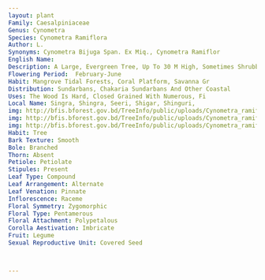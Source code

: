 ```yaml
---
layout: plant
Family: Caesalpiniaceae
Genus: Cynometra
Species: Cynometra Ramiflora
Author: L.
Synonyms: Cynometra Bijuga Span. Ex Miq., Cynometra Ramiflor
English Name: 
Description: A Large, Evergreen Tree, Up To 30 M High, Sometimes Shrubby And Bushy With Spreading Crown, Bark Thin, Dark Brown, Smooth, All Parts Glabrous Except Young Shoots. Leaves Compound, 5-15 Cm Long, Rachis 1.5-6.5 Cm Long, Stout, Slender, Glabrous Or Puberulous, Leaflets 1-2 Pairs, Almost Sessile Or Very Shortly Petiolules, 2-10 Ã— 0.5-6.0 Cm, Obliquely Obovate-oblong To Falcate-oblong Or Lanceolate, Acute, Acuminate Or Emarginate At The Apex, Midrib Excentric, About 1.3-3.0 Cm From Upper Margin, Upper Leaflets Much Larger Than The Lower. Inflorescence Short Racemes Or Umbel-like Clusters, 1.5-2.5 Cm Long, Axillary Or Above The Axil Of The Fallen Leaves. Flowers White, Bracteate, Bracts 3-10 Mm Long, Glabrescent To Hairy, Bracteoles 3-4 Mm Long, Pedicels 0.7-1.5 Cm Long, Glabrous Or Pubescent. Sepals 4, White, 3-6 Ã— 1.0-1.5 Mm, Unequal, Lanceolate, Ciliated At Margin Except Apex, Glabrous To Pubescent. Petals 5, White, 5-8 Mm Long, Lanceolate To Spathulate, Sometimes Shortly Mucronate. Stamens 10, Rarely More, Filaments 4-7 Mm Long, Anthers Orbicular, 0.5-1.0 Mm Long. Ovary 1-2 Ã— 0.5-1.0 Mm, Slightly Excentrically Inserted, Rhomboid, Flattened, Densely Hairy, Shortly Stalked, Style 3.5-5.5 Mm Long With A Few Hairs On Lower Part, Gynophore 0.5-1.0 Mm Long, Hypanthium 1.0-1.3 Mm Deep. Fruit A Pod, 2.2-3.5 Ã— 1.5-2.5 Cm, Fleshy, Ovate-oblong With Irregularly, Strongly Wrinkled Or Shallowly Rugose Surface, Woody, Beaked Or Fleshy At The Tip, Indehiscent. Seeds C 1.2 Ã— 1.0 Cm.
Flowering Period:  February-June
Habit: Mangrove Tidal Forests, Coral Platform, Savanna Gr
Distribution: Sundarbans, Chakaria Sundarbans And Other Coastal 
Uses: The Wood Is Hard, Closed Grained With Numerous, Fi
Local Name: Singra, Shingra, Seeri, Shigar, Shinguri, 
img: http://bfis.bforest.gov.bd/TreeInfo/public/uploads/Cynometra_ramiflora.jpg
img: http://bfis.bforest.gov.bd/TreeInfo/public/uploads/Cynometra_ramiflora1.jpg
img: http://bfis.bforest.gov.bd/TreeInfo/public/uploads/Cynometra_ramiflora2.jpg
Habit: Tree
Bark Texture: Smooth
Bole: Branched
Thorn: Absent
Petiole: Petiolate
Stipules: Present
Leaf Type: Compound
Leaf Arrangement: Alternate
Leaf Venation: Pinnate
Inflorescence: Raceme
Floral Symmetry: Zygomorphic
Floral Type: Pentamerous
Floral Attachment: Polypetalous
Corolla Aestivation: Imbricate
Fruit: Legume
Sexual Reproductive Unit: Covered Seed



---
```


